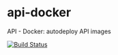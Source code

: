 # api-docker
API - Docker: autodeploy API images

[![Build Status](https://travis-ci.org/antoine-aumjaud/api-docker.svg?branch=master)](https://travis-ci.org/antoine-aumjaud/api-docker)
